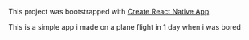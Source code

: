 This project was bootstrapped with [Create React Native App](https://github.com/react-community/create-react-native-app).

This is a simple app i made on a plane flight in 1 day when i was bored
